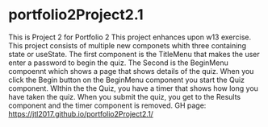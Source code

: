 # portfolio2Project2.1
This is Project 2 for Portfolio 2
This project enhances upon w13 exercise. 
This project consists of multiple new componets whith three containing state or useState. The first component is the TitleMenu that makes the user enter a password to begin the quiz. The Second is the BeginMenu compoennt which shows a page that shows details of the quiz. When you click the Begin button on the BeginMenu component you start the Quiz component. WIthin the the Quiz, you have a timer that shows how long you have taken the quiz. When you submit the quiz, you get to the Results component and the timer component is removed. 
GH page: https://jtl2017.github.io/portfolio2Project2.1/
